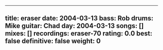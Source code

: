 
---
title: eraser
date: 2004-03-13
bass:	Rob
drums:	Mike
guitar:	Chad
day: 2004-03-13
songs: []
mixes: []
recordings: eraser-70
rating: 0.0
best: false
definitive: false
weight: 0
---
